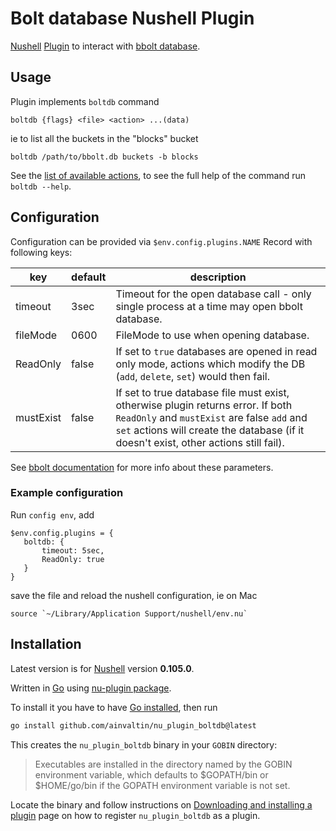 # Bolt database Nushell Plugin

[Nushell](https://www.nushell.sh/)
[Plugin](https://www.nushell.sh/contributor-book/plugins.html) 
to interact with [bbolt database](https://github.com/etcd-io/bbolt).

## Usage

Plugin implements `boltdb` command
```shell
boltdb {flags} <file> <action> ...(data)
```
ie to list all the buckets in the "blocks" bucket
```shell
boltdb /path/to/bbolt.db buckets -b blocks
```

See the [list of available actions](./help.md), to see the full help of the command run `boltdb --help`.

## Configuration

Configuration can be provided via `$env.config.plugins.NAME` Record with following keys:

| key | default | description |
|---|---|---|
| timeout | 3sec | Timeout for the open database call - only single process at a time may open bbolt database. |
| fileMode | 0600 | FileMode to use when opening database. |
| ReadOnly | false | If set to `true` databases are opened in read only mode, actions which modify the DB (`add`, `delete`, `set`) would then fail. |
| mustExist | false | If set to true database file must exist, otherwise plugin returns error. If both `ReadOnly` and `mustExist` are false `add` and `set` actions will create the database (if it doesn't exist, other actions still fail). |

See [bbolt documentation](https://pkg.go.dev/go.etcd.io/bbolt#Open) for more info about these parameters.

### Example configuration

Run `config env`, add

 ```
$env.config.plugins = {
    boltdb: {
        timeout: 5sec,
        ReadOnly: true
    }
}
```

save the file and reload the nushell configuration, ie on Mac

    source `~/Library/Application Support/nushell/env.nu`

## Installation

Latest version is for [Nushell](https://www.nushell.sh/) version **0.105.0**.

Written in [Go](https://go.dev/) using 
[nu-plugin package](https://github.com/ainvaltin/nu-plugin).

To install it you have to have [Go installed](https://go.dev/dl/), then run
```sh
go install github.com/ainvaltin/nu_plugin_boltdb@latest
```
This creates the `nu_plugin_boltdb` binary in your `GOBIN` directory:

> Executables are installed in the directory named by the GOBIN environment
variable, which defaults to $GOPATH/bin or $HOME/go/bin if the GOPATH
environment variable is not set.

Locate the binary and follow instructions on 
[Downloading and installing a plugin](https://www.nushell.sh/book/plugins.html#downloading-and-installing-a-plugin)
page on how to register `nu_plugin_boltdb` as a plugin.

